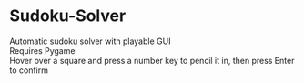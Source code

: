 # Sudoku-Solver
Automatic sudoku solver with playable GUI <br/>
Requires Pygame <br/>
Hover over a square and press a number key to pencil it in, then press Enter to confirm
